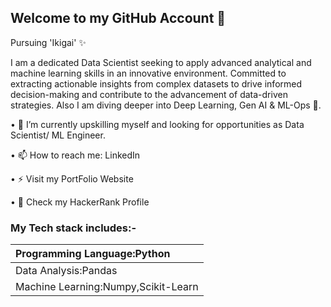 ## Welcome to my GitHub Account 👋

Pursuing 'Ikigai' ✨

I am a dedicated Data Scientist seeking to apply advanced analytical and machine learning skills in an innovative environment. Committed to extracting actionable insights from complex datasets to drive informed decision-making and contribute to the advancement of data-driven strategies. Also I am diving deeper into Deep Learning, Gen AI & ML-Ops 🌊.

• 🔭 I’m currently upskilling myself and looking for opportunities as Data Scientist/ ML Engineer.

• 📫 How to reach me: LinkedIn

• ⚡ Visit my PortFolio Website

• 🐍 Check my HackerRank Profile

### My Tech stack includes:-
| Programming Language:Python
| :-----------------------------------
| Data Analysis:Pandas
| Machine Learning:Numpy,Scikit-Learn

